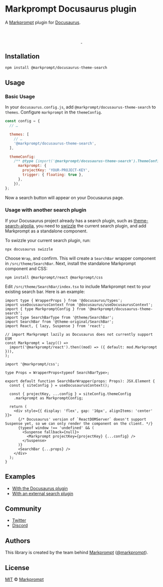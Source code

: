 # Markprompt Docusaurus plugin

A [Markprompt](https://markprompt.com) plugin for
[Docusaurus](https://docusaurus.io).

<br />
<p align="center">
  <a aria-label="NPM version" href="https://www.npmjs.com/package/@markprompt/docusaurus-theme-search">
    <img alt="" src="https://badgen.net/npm/v/@markprompt/docusaurus-theme-search">
  </a>
  <a aria-label="License" href="https://github.com/motifland/markprompt-js/blob/main/packages/docusaurus-theme-search/LICENSE">
    <img alt="" src="https://badgen.net/npm/license/@markprompt/docusaurus-theme-search">
  </a>
</p>

## Installation

```sh
npm install @markprompt/docusaurus-theme-search
```

## Usage

### Basic Usage

In your `docusaurus.config.js`, add `@markprompt/docusaurus-theme-search` to
`themes`. Configure `markprompt` in the `themeConfig`.

```js
const config = {
  // …

  themes: [
    // …
    '@markprompt/docusaurus-theme-search',
  ],

  themeConfig:
    /** @type {import('@markprompt/docusaurus-theme-search').ThemeConfig} */ ({
      markprompt: {
        projectKey: 'YOUR-PROJECT-KEY',
        trigger: { floating: true },
      },
    }),
};
```

Now a search button will appear on your Docusaurus page.

### Usage with another search plugin

If your Docusaurus project already has a search plugin, such as
[theme-search-algolia](https://docusaurus.io/docs/api/themes/@docusaurus/theme-search-algolia),
you need to [swizzle](https://docusaurus.io/docs/swizzling) the current search
plugin, and add Markprompt as a standalone component.

To swizzle your current search plugin, run:

```
npx docusaurus swizzle
```

Choose `Wrap`, and confirm. This will create a `SearchBar` wrapper component in
`/src/theme/SearchBar`. Next, install the standalone Markprompt component and
CSS:

```
npm install @markprompt/react @markprompt/css
```

Edit `/src/theme/SearchBar/index.tsx` to include Markprompt next to your
existing search bar. Here is an example:

```tsx
import type { WrapperProps } from '@docusaurus/types';
import useDocusaurusContext from '@docusaurus/useDocusaurusContext';
import { type MarkpromptConfig } from '@markprompt/docusaurus-theme-search';
import type SearchBarType from '@theme/SearchBar';
import SearchBar from '@theme-original/SearchBar';
import React, { lazy, Suspense } from 'react';

// import Markprompt lazily as Docusaurus does not currently support ESM
const Markprompt = lazy(() =>
  import('@markprompt/react').then((mod) => ({ default: mod.Markprompt })),
);

import '@markprompt/css';

type Props = WrapperProps<typeof SearchBarType>;

export default function SearchBarWrapper(props: Props): JSX.Element {
  const { siteConfig } = useDocusaurusContext();

  const { projectKey, ...config } = siteConfig.themeConfig
    .markprompt as MarkpromptConfig;

  return (
    <div style={{ display: 'flex', gap: '16px', alignItems: 'center' }}>
      {/* Docusaurus' version of `ReactDOMServer` doesn't support Suspense yet, so we can only render the component on the client. */}
      {typeof window !== 'undefined' && (
        <Suspense fallback={null}>
          <Markprompt projectKey={projectKey} {...config} />
        </Suspense>
      )}
      <SearchBar {...props} />
    </div>
  );
}
```

## Examples

- [With the Docusaurus plugin](https://github.com/motifland/markprompt-js/tree/main/examples/with-docusaurus)
- [With an external search plugin](https://github.com/motifland/markprompt-js/tree/main/examples/with-docusaurus-swizzled)

## Community

- [Twitter](https://twitter.com/markprompt)
- [Discord](https://discord.gg/MBMh4apz6X)

## Authors

This library is created by the team behind [Markprompt](https://markprompt.com)
([@markprompt](https://twitter.com/markprompt)).

## License

[MIT](./LICENSE) © [Markprompt](https://markprompt.com)
